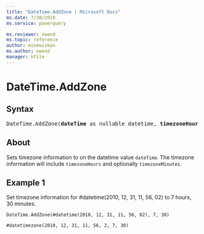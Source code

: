 ```yaml
---
title: "DateTime.AddZone | Microsoft Docs"
ms.date: 7/30/2019
ms.service: powerquery

ms.reviewer: owend
ms.topic: reference
author: minewiskan
ms.author: owend
manager: kfile
---
```

# DateTime.AddZone

## Syntax

<pre>
DateTime.AddZone(<b>dateTime</b> as nullable datetime, <b>timezoneHours</b> as number, optional <b>timezoneMinutes</b> as nullable number) as nullable datetimezone 
</pre>
  
## About  
Sets timezone information to on the datetime value `dateTime`. The timezone information will include `timezoneHours` and optionally `timezoneMinutes`.

## Example 1
Set timezone information for #datetime(2010, 12, 31, 11, 56, 02) to 7 hours, 30 minutes.

```powerquery-m
DateTime.AddZone(#datetime(2010, 12, 31, 11, 56, 02), 7, 30)
```

```powerquery-m
#datetimezone(2010, 12, 31, 11, 56, 2, 7, 30)
```
